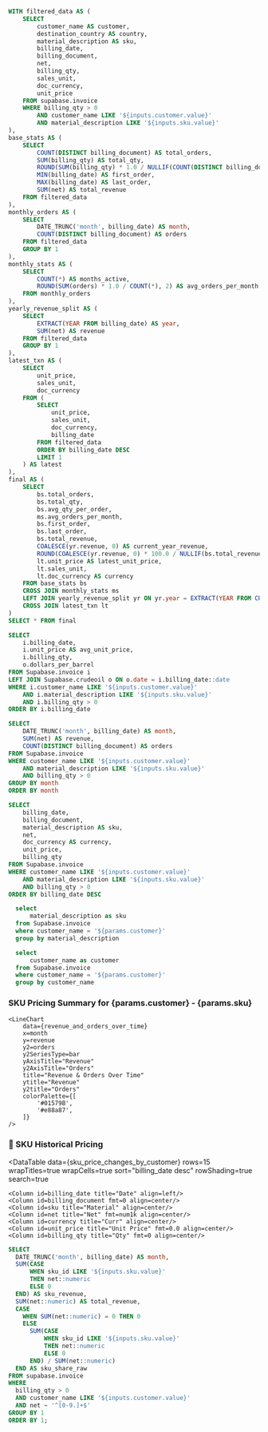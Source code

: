 ```sql sku_summary
WITH filtered_data AS (
    SELECT
        customer_name AS customer,
        destination_country AS country,
        material_description AS sku,
        billing_date,
        billing_document,
        net,
        billing_qty,
        sales_unit,
        doc_currency,
        unit_price
    FROM supabase.invoice
    WHERE billing_qty > 0
        AND customer_name LIKE '${inputs.customer.value}'
        AND material_description LIKE '${inputs.sku.value}'
),
base_stats AS (
    SELECT
        COUNT(DISTINCT billing_document) AS total_orders,
        SUM(billing_qty) AS total_qty,
        ROUND(SUM(billing_qty) * 1.0 / NULLIF(COUNT(DISTINCT billing_document), 0), 2) AS avg_qty_per_order,
        MIN(billing_date) AS first_order,
        MAX(billing_date) AS last_order,
        SUM(net) AS total_revenue
    FROM filtered_data
),
monthly_orders AS (
    SELECT
        DATE_TRUNC('month', billing_date) AS month,
        COUNT(DISTINCT billing_document) AS orders
    FROM filtered_data
    GROUP BY 1
),
monthly_stats AS (
    SELECT
        COUNT(*) AS months_active,
        ROUND(SUM(orders) * 1.0 / COUNT(*), 2) AS avg_orders_per_month
    FROM monthly_orders
),
yearly_revenue_split AS (
    SELECT
        EXTRACT(YEAR FROM billing_date) AS year,
        SUM(net) AS revenue
    FROM filtered_data
    GROUP BY 1
),
latest_txn AS (
    SELECT
        unit_price,
        sales_unit,
        doc_currency
    FROM (
        SELECT
            unit_price,
            sales_unit,
            doc_currency,
            billing_date
        FROM filtered_data
        ORDER BY billing_date DESC
        LIMIT 1
    ) AS latest
),
final AS (
    SELECT
        bs.total_orders,
        bs.total_qty,
        bs.avg_qty_per_order,
        ms.avg_orders_per_month,
        bs.first_order,
        bs.last_order,
        bs.total_revenue,
        COALESCE(yr.revenue, 0) AS current_year_revenue,
        ROUND(COALESCE(yr.revenue, 0) * 100.0 / NULLIF(bs.total_revenue, 0), 2) AS current_year_share,
        lt.unit_price AS latest_unit_price,
        lt.sales_unit,
        lt.doc_currency AS currency
    FROM base_stats bs
    CROSS JOIN monthly_stats ms
    LEFT JOIN yearly_revenue_split yr ON yr.year = EXTRACT(YEAR FROM CURRENT_DATE)
    CROSS JOIN latest_txn lt
)
SELECT * FROM final
```



```sql sku_price_oil_price
SELECT
    i.billing_date,
    i.unit_price AS avg_unit_price,
    i.billing_qty,
    o.dollars_per_barrel
FROM Supabase.invoice i
LEFT JOIN Supabase.crudeoil o ON o.date = i.billing_date::date
WHERE i.customer_name LIKE '${inputs.customer.value}'
    AND i.material_description LIKE '${inputs.sku.value}'
    AND i.billing_qty > 0
ORDER BY i.billing_date
```

```sql revenue_and_orders_over_time
SELECT
    DATE_TRUNC('month', billing_date) AS month,
    SUM(net) AS revenue,
    COUNT(DISTINCT billing_document) AS orders
FROM Supabase.invoice
WHERE customer_name LIKE '${inputs.customer.value}'
    AND material_description LIKE '${inputs.sku.value}'
    AND billing_qty > 0
GROUP BY month
ORDER BY month
```

```sql sku_price_changes_by_customer
SELECT
    billing_date,
    billing_document,
    material_description AS sku,
    net,
    doc_currency AS currency,
    unit_price,
    billing_qty
FROM Supabase.invoice
WHERE customer_name LIKE '${inputs.customer.value}'
    AND material_description LIKE '${inputs.sku.value}'
    AND billing_qty > 0
ORDER BY billing_date DESC
```
```sql sku
  select
      material_description as sku
  from Supabase.invoice
  where customer_name = '${params.customer}'
  group by material_description
```
```sql customer
  select
      customer_name as customer
  from Supabase.invoice
  where customer_name = '${params.customer}'
  group by customer_name
```

<Grid cols=2>

<Dropdown data={sku} name=sku value=sku defaultValue='{params.sku}' title="SKU">
  <DropdownOption value="%" valueLabel="All"/>
</Dropdown>


<Dropdown data={customer} name=customer value=customer defaultValue='{params.customer}' title="Customer">
</Dropdown>

</Grid>

### SKU Pricing Summary for {params.customer} - {params.sku}

<Grid cols=3>
    <BigValue 
        data={sku_summary} 
        value=total_orders
        title="Total Orders"
    />
    <BigValue 
        data={sku_summary} 
        value=total_qty
        title="Total Quantity Sold"
    />
    <BigValue 
        data={sku_summary} 
        value=avg_qty_per_order
        title="Avg Qty per Order"
    />
</Grid>

<Grid cols=3>
    <BigValue 
        data={sku_summary} 
        value=avg_orders_per_month
        title="Avg Monthly Orders"
    />
    <BigValue 
        data={sku_summary} 
        value=total_revenue
        title="Total Revenue"
        fmt=num0k
    />
    <BigValue 
        data={sku_summary} 
        value=current_year_revenue
        title="Current Year Revenue"
        fmt=num0k
    />
</Grid>

<Grid cols=3>
    <BigValue 
        data={sku_summary} 
        value=currency
        title="Currency"
    />
    <BigValue 
        data={sku_summary} 
        value=first_order
        title="First Order Date"
    />
    <BigValue 
        data={sku_summary} 
        value=last_order
        title="Last Order Date"
    />
</Grid>

<Grid cols=2>
    <LineChart 
        data={sku_price_oil_price}
        x=billing_date
        y=avg_unit_price
        y2=dollars_per_barrel
        yAxisTitle="Unit Price"
        y2AxisTitle="Oil Price"
        color=billing_qty
        title="Customer SKU Pricing Over Time"
        colorPalette={[
            '#1E90FF',  // Blue
            '#654321',  // Dark Brown
        ]}
    />

    <LineChart 
        data={revenue_and_orders_over_time}
        x=month
        y=revenue
        y2=orders
        y2SeriesType=bar
        yAxisTitle="Revenue"
        y2AxisTitle="Orders"
        title="Revenue & Orders Over Time"
        ytitle="Revenue"
        y2title="Orders"
        colorPalette={[
            '#01579B',
            '#e88a87',
        ]}
    />
</Grid>

### 📅 SKU Historical Pricing

<DataTable 
    data={sku_price_changes_by_customer} 
    rows=15 
    wrapTitles=true 
    wrapCells=true 
    sort="billing_date desc" 
    rowShading=true
    search=true
>
    <Column id=billing_date title="Date" align=left/>
    <Column id=billing_document fmt=0 align=center/>
    <Column id=sku title="Material" align=center/>
    <Column id=net title="Net" fmt=num1k align=center/>
    <Column id=currency title="Curr" align=center/>
    <Column id=unit_price title="Unit Price" fmt=0.0 align=center/>
    <Column id=billing_qty title="Qty" fmt=0 align=center/>
</DataTable>

```sql sku_share_over_time
SELECT
  DATE_TRUNC('month', billing_date) AS month,
  SUM(CASE 
      WHEN sku_id LIKE '${inputs.sku.value}'
      THEN net::numeric 
      ELSE 0 
  END) AS sku_revenue,
  SUM(net::numeric) AS total_revenue,
  CASE 
    WHEN SUM(net::numeric) = 0 THEN 0
    ELSE 
      SUM(CASE 
          WHEN sku_id LIKE '${inputs.sku.value}'
          THEN net::numeric 
          ELSE 0 
      END) / SUM(net::numeric)
  END AS sku_share_raw
FROM supabase.invoice
WHERE 
  billing_qty > 0
  AND customer_name LIKE '${inputs.customer.value}'
  AND net ~ '^[0-9.]+$'
GROUP BY 1
ORDER BY 1;
```


